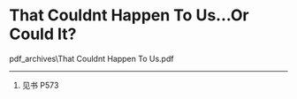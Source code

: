 # That Couldnt Happen To Us...Or Could It?

pdf_archives\That Couldnt Happen To Us.pdf

---
1. 见书 P573
